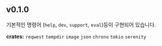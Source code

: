 v0.1.0
------

기본적인 명령어 (`help`, `dev`, `support`, `eval`)등이 구현되어 있습니다.

**crates:**
`reqwest`
`tempdir`
`image`
`json`
`chrono`
`tokio`
`serenity`